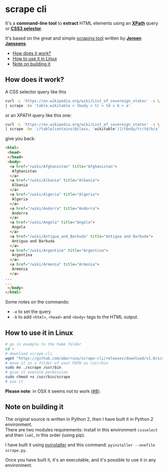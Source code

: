 # scrape cli

It's a **command-line tool** to **extract** HTML elements using an [**XPath**](https://www.w3schools.com/xml/xpath_intro.asp) query or [**CSS3 selector**](https://developer.mozilla.org/en-US/docs/Web/CSS/CSS_Selectors).

It's based on the great and simple [scraping tool](https://github.com/jeroenjanssens/data-science-at-the-command-line/blob/master/tools/scrape) written by [**Jeroen Janssens**](http://jeroenjanssens.com).

- [How does it work?](#how-does-it-work)
- [How to use it in Linux](#how-to-use-it-in-linux)
- [Note on building it](#note-on-building-it)

## How does it work?

A CSS selector query like this

```bash
curl -L 'https://en.wikipedia.org/wiki/List_of_sovereign_states' -s \
| scrape -be 'table.wikitable > tbody > tr > td > b > a'
```

or an XPATH query like this one:

```bash
curl -L 'https://en.wikipedia.org/wiki/List_of_sovereign_states' -s \
| scrape -be '//table[contains(@class, 'wikitable')]/tbody/tr/td/b/a'
```

give you back:

```html
<html>
 <head>
 </head>
 <body>
  <a href="/wiki/Afghanistan" title="Afghanistan">
   Afghanistan
  </a>
  <a href="/wiki/Albania" title="Albania">
   Albania
  </a>
  <a href="/wiki/Algeria" title="Algeria">
   Algeria
  </a>
  <a href="/wiki/Andorra" title="Andorra">
   Andorra
  </a>
  <a href="/wiki/Angola" title="Angola">
   Angola
  </a>
  <a href="/wiki/Antigua_and_Barbuda" title="Antigua and Barbuda">
   Antigua and Barbuda
  </a>
  <a href="/wiki/Argentina" title="Argentina">
   Argentina
  </a>
  <a href="/wiki/Armenia" title="Armenia">
   Armenia
  </a>
...
...
 </body>
</html>
```

Some notes on the commands:

- `-e` to set the query
- `-b` to add `<html>`, `<head>` and `<body>` tags to the HTML output.

## How to use it in Linux

```bash
# go in example to the home folder
cd ~
# download scrape-cli
wget "https://github.com/aborruso/scrape-cli/releases/download/v1.0/scrape"
# move it in a folder of your PATH as /usr/bin
sudo mv ./scrape /usr/bin
# give it execute permission
sudo chmod +x /usr/bin/scrape
# use it
```

**Please note**: in OSX it seems not to work ([#8](https://github.com/aborruso/scrape-cli/issues)).

## Note on building it

The original source is written in Python 2, then I have built it in Python 2 environment.<br>
There are two modules requirements: install in this environment `cssselect` and then `lxml`, in this order (using pip).

I have built it using [pyinstaller](https://www.pyinstaller.org/) and this command: `pyinstaller --onefile scrape.py`.<br>

Once you have built it, it's an executable, and it's possible to use it in any environment.
